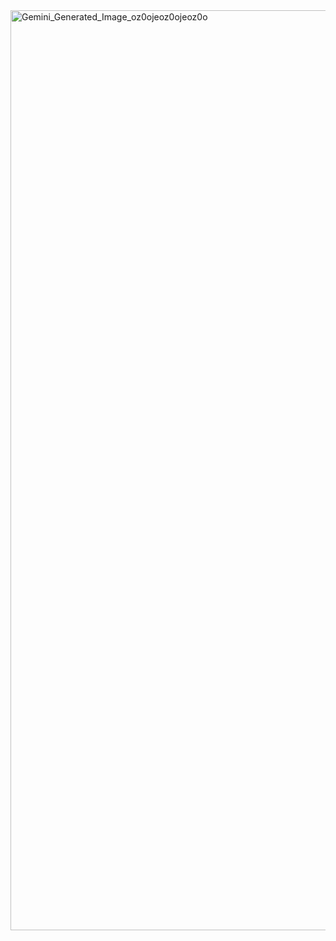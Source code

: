 <img width="704" height="1472" alt="Gemini_Generated_Image_oz0ojeoz0ojeoz0o" src="https://github.com/user-attachments/assets/3517c44c-51aa-4769-b83c-a252b32728ec" />
